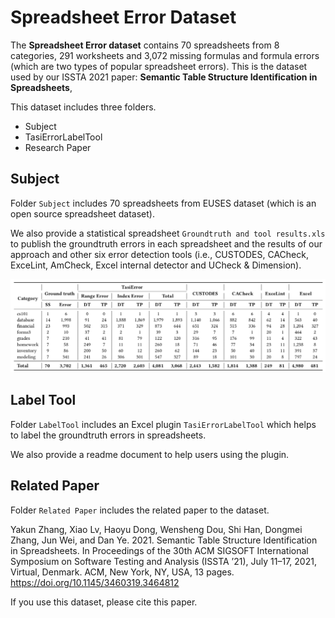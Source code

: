 # Spreadsheet Error Dataset

The **Spreadsheet Error dataset** contains 70 spreadsheets from 8 categories, 291 worksheets and 3,072 missing formulas and formula errors (which are two types of popular spreadsheet errors). This is the dataset used by our ISSTA 2021 paper: **Semantic Table Structure Identification in Spreadsheets**, 

This dataset includes three folders.

* Subject
* TasiErrorLabelTool
* Research Paper

## Subject

Folder `Subject` includes 70 spreadsheets from EUSES dataset (which is an open source spreadsheet dataset).

We also provide a statistical spreadsheet `Groundtruth and tool results.xls` to publish the groundtruth errors in each spreadsheet and the results of our approach and other six error detection tools (i.e., CUSTODES, CACheck, ExceLint, AmCheck, Excel internal detector and UCheck & Dimension).

![image-20210511192244246](Image/image-20210511192244246.png)


## Label Tool

Folder `LabelTool` includes an Excel plugin `TasiErrorLabelTool` which helps to label the groundtruth errors in spreadsheets.

We also provide a readme document to help users using the plugin.

## Related Paper

Folder `Related Paper` includes the related paper to the dataset. 

 Yakun Zhang, Xiao Lv, Haoyu Dong, Wensheng Dou, Shi Han, Dongmei Zhang, Jun Wei, and Dan Ye. 2021. Semantic Table Structure Identification in Spreadsheets. In Proceedings of the 30th ACM SIGSOFT International Symposium on Software Testing and Analysis (ISSTA ’21), July 11–17, 2021, Virtual, Denmark. ACM, New York, NY, USA, 13 pages. https://doi.org/10.1145/3460319.3464812

If you use this dataset, please cite this paper.